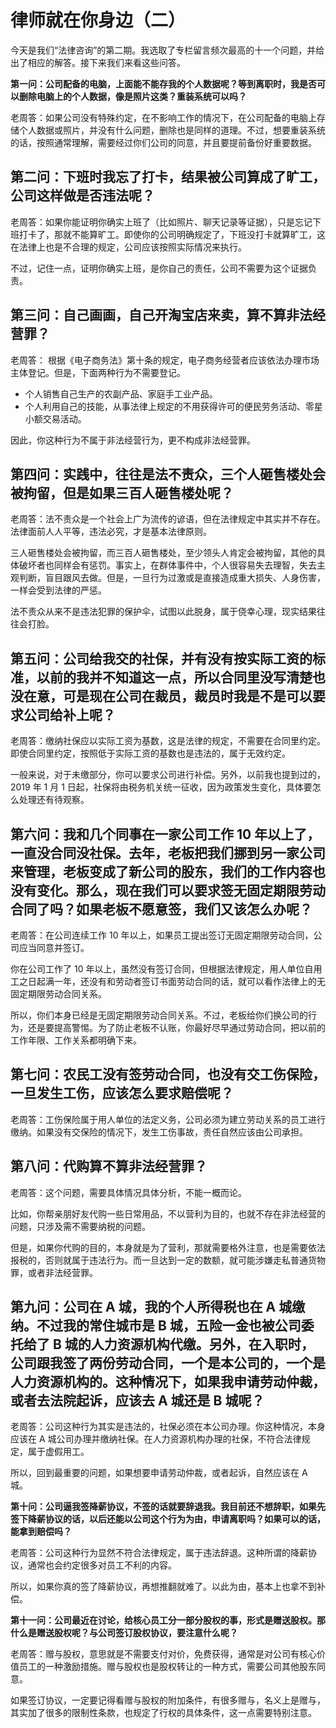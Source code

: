# 律师就在你身边（二）

今天是我们“法律咨询”的第二期。我选取了专栏留言频次最高的十一个问题，并给出了相应的解答。接下来我们来看这些问答。

**第一问：公司配备的电脑，上面能不能存我的个人数据呢？等到离职时，我是否可以删除电脑上的个人数据，像是照片这类？重装系统可以吗？**

老周答：如果公司没有特殊约定，在不影响工作的情况下，在公司配备的电脑上存储个人数据或照片，并没有什么问题，删除也是同样的道理。不过，想要重装系统的话，按照通常理解，需要经过你们公司的同意，并且要提前备份好重要数据。

## **第二问：下班时我忘了打卡，结果被公司算成了旷工，公司这样做是否违法呢？**

老周答：如果你能证明你确实上班了（比如照片、聊天记录等证据），只是忘记下班打卡了，那就不能算旷工。即使你的公司明确规定了，下班没打卡就算旷工，这在法律上也是不合理的规定，公司应该按照实际情况来执行。

不过，记住一点，证明你确实上班，是你自己的责任，公司不需要为这个证据负责。

## **第三问：自己画画，自己开淘宝店来卖，算不算非法经营罪？**

老周答：	根据《电子商务法》第十条的规定，电子商务经营者应该依法办理市场主体登记。但是，下面两种行为不需要登记。

- 个人销售自己生产的农副产品、家庭手工业产品。
- 个人利用自己的技能，从事法律上规定的不用获得许可的便民劳务活动、零星小额交易活动。

因此，你这种行为不属于非法经营行为，更不构成非法经营罪。

## **第四问：实践中，往往是法不责众，三个人砸售楼处会被拘留，但是如果三百人砸售楼处呢？**

老周答：法不责众是一个社会上广为流传的谚语，但在法律规定中其实并不存在。法律面前人人平等，违法必究，才是基本法律原则。

三人砸售楼处会被拘留，而三百人砸售楼处，至少领头人肯定会被拘留，其他的具体破坏者也同样会有惩罚。事实上，在群体事件中，个人很容易失去理智，失去主观判断，盲目跟风去做。但是，一旦行为过激或是直接造成重大损失、人身伤害，一样会受到法律的严惩。

法不责众从来不是违法犯罪的保护伞，试图以此脱身，属于侥幸心理，现实结果往往会打脸。

## **第五问：公司给我交的社保，并有没有按实际工资的标准，以前的我并不知道这一点，所以合同里没写清楚也没在意，可是现在公司在裁员，裁员时我是不是可以要求公司给补上呢？**

老周答：缴纳社保应以实际工资为基数，这是法律的规定，不需要在合同里约定。即使合同里约定，按照低于实际工资的基数也是违法的，属于无效约定。

一般来说，对于未缴部分，你可以要求公司进行补偿。另外，以前我也提到过的，2019 年 1 月 1 日起，社保将由税务机关统一征收，因为政策发生变化，具体要怎么处理还有待观察。

## **第六问：我和几个同事在一家公司工作 10 年以上了，一直没合同没社保。去年，老板把我们挪到另一家公司来管理，老板变成了新公司的股东，我们的工作内容也没有变化。那么，现在我们可以要求签无固定期限劳动合同了吗？如果老板不愿意签，我们又该怎么办呢？**

老周答：在公司连续工作 10 年以上，如果员工提出签订无固定期限劳动合同，公司应当同意并签订。

你在公司工作了 10 年以上，虽然没有签订合同，但根据法律规定，用人单位自用工之日起满一年，还没有和劳动者签订书面劳动合同的话，就可以看作法律上的无固定期限劳动合同关系。

所以，你们本身已经是无固定期限劳动合同关系。不过，老板给你们换公司的行为，还是要提高警惕。为了防止老板不认账，你最好尽早通过劳动合同，把以前的工作年限、工作关系都明确下来。

## **第七问：农民工没有签劳动合同，也没有交工伤保险，一旦发生工伤，应该怎么要求赔偿呢？**

老周答：工伤保险属于用人单位的法定义务，公司必须为建立劳动关系的员工进行缴纳。如果没有交保险的情况下，发生工伤事故，责任自然应该由公司承担。

## **第八问：代购算不算非法经营罪？**

老周答：这个问题，需要具体情况具体分析，不能一概而论。

比如，你帮亲朋好友代购一些日常用品，不以营利为目的，也就不存在非法经营的问题，只涉及需不需要纳税的问题。

但是，如果你代购的目的，本身就是为了营利，那就需要格外注意，也是需要依法报税的，否则就属于违法行为。而一旦达到一定的数额，就可能涉嫌走私普通货物罪，或者非法经营罪。

## **第九问：公司在 A 城，我的个人所得税也在 A 城缴纳。不过我的常住城市是 B 城，五险一金也被公司委托给了 B 城的人力资源机构代缴。另外，在入职时，公司跟我签了两份劳动合同，一个是本公司的，一个是人力资源机构的。这种情况下，如果我申请劳动仲裁，或者去法院起诉，应该去 A 城还是 B 城呢？**

老周答：公司这种行为其实是违法的，社保必须在本公司办理。你这种情况，本身应该在 A 城公司办理并缴纳社保。在人力资源机构办理的社保，不符合法律规定，属于虚假用工。

所以，回到最重要的问题，如果想要申请劳动仲裁，或者起诉，自然应该在 A 城。

**第十问：公司逼我签降薪协议，不签的话就要辞退我。我目前还不想辞职，如果先签下降薪协议的话，以后还能以公司这个行为为由，申请离职吗？如果可以的话，能拿到赔偿吗？**

老周答：公司这种行为显然不符合法律规定，属于违法辞退。这种所谓的降薪协议，通常也会约定很多对员工不利的内容。

所以，如果你真的签了降薪协议，再想推翻就难了。以此为由，基本上也拿不到补偿。

**第十一问：公司最近在讨论，给核心员工分一部分股权的事，形式是赠送股权。那什么是赠送股权呢？与公司签订股权协议，要注意什么呢？**

老周答：赠与股权，意思就是不需要支付对价，免费获得，通常是对公司有核心价值员工的一种激励措施。赠与股权也是股权转让的一种方式，需要公司其他股东同意。

如果签订协议，一定要记得看赠与股权的附加条件，有很多赠与，名义上是赠与，其实加了很多的限制性条款，也规定了行权的具体条件，这一点需要特别注意。











































































































































































































































